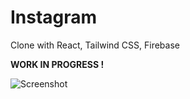 # Instagram

Clone with React, Tailwind CSS, Firebase

**WORK IN PROGRESS !**

![Screenshot](https://github.com/teddy-beau/instagram/public/images/screenshot.png)

